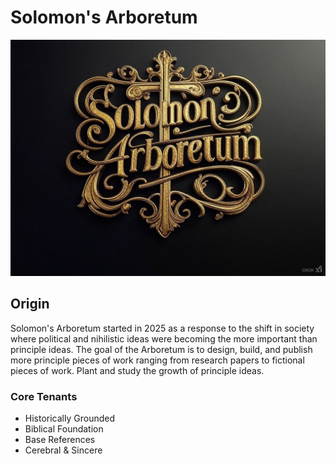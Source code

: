# Solomon's Arboretum 

![Logo](logo/sa-logo-1.jpg)

## Origin

Solomon's Arboretum started in 2025 as a response to the shift in society where political and nihilistic ideas were becoming the more important than principle ideas. The goal of the Arboretum is to design, build, and publish more principle pieces of work ranging from research papers to fictional pieces of work. Plant and study the growth of principle ideas.

### Core Tenants
- Historically Grounded
- Biblical Foundation
- Base References
- Cerebral & Sincere